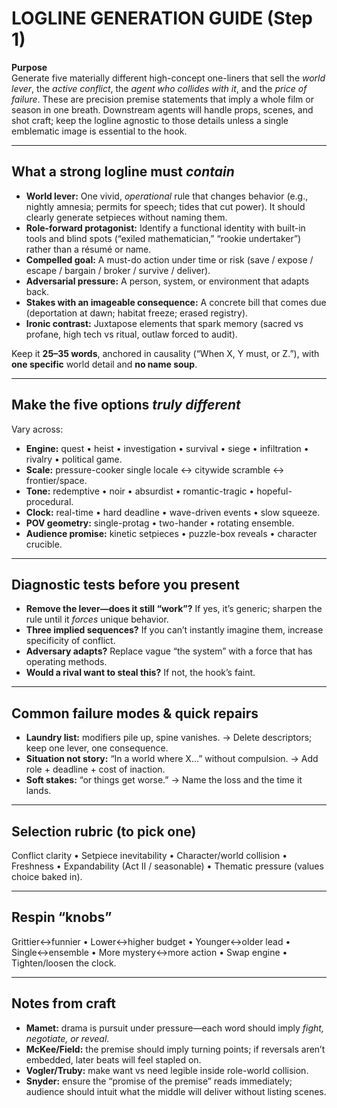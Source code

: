 # LOGLINE GENERATION GUIDE (Step 1)

**Purpose**  
Generate five materially different high-concept one-liners that sell the *world lever*, the *active conflict*, the *agent who collides with it*, and the *price of failure*. These are precision premise statements that imply a whole film or season in one breath. Downstream agents will handle props, scenes, and shot craft; keep the logline agnostic to those details unless a single emblematic image is essential to the hook.

---

## What a strong logline must *contain*
- **World lever:** One vivid, *operational* rule that changes behavior (e.g., nightly amnesia; permits for speech; tides that cut power). It should clearly generate setpieces without naming them.
- **Role-forward protagonist:** Identify a functional identity with built-in tools and blind spots (“exiled mathematician,” “rookie undertaker”) rather than a résumé or name.
- **Compelled goal:** A must-do action under time or risk (save / expose / escape / bargain / broker / survive / deliver).
- **Adversarial pressure:** A person, system, or environment that adapts back.
- **Stakes with an imageable consequence:** A concrete bill that comes due (deportation at dawn; habitat freeze; erased registry).
- **Ironic contrast:** Juxtapose elements that spark memory (sacred vs profane, high tech vs ritual, outlaw forced to audit).

Keep it **25–35 words**, anchored in causality (“When X, Y must, or Z.”), with **one specific** world detail and **no name soup**.

---

## Make the five options *truly different*
Vary across:
- **Engine:** quest • heist • investigation • survival • siege • infiltration • rivalry • political game.
- **Scale:** pressure-cooker single locale ↔ citywide scramble ↔ frontier/space.
- **Tone:** redemptive • noir • absurdist • romantic-tragic • hopeful-procedural.
- **Clock:** real-time • hard deadline • wave-driven events • slow squeeze.
- **POV geometry:** single-protag • two-hander • rotating ensemble.
- **Audience promise:** kinetic setpieces • puzzle-box reveals • character crucible.

---

## Diagnostic tests before you present
- **Remove the lever—does it still “work”?** If yes, it’s generic; sharpen the rule until it *forces* unique behavior.
- **Three implied sequences?** If you can’t instantly imagine them, increase specificity of conflict.
- **Adversary adapts?** Replace vague “the system” with a force that has operating methods.
- **Would a rival want to steal this?** If not, the hook’s faint.

---

## Common failure modes & quick repairs
- **Laundry list:** modifiers pile up, spine vanishes. → Delete descriptors; keep one lever, one consequence.
- **Situation not story:** “In a world where X…” without compulsion. → Add role + deadline + cost of inaction.
- **Soft stakes:** “or things get worse.” → Name the loss and the time it lands.

---

## Selection rubric (to pick one)
Conflict clarity • Setpiece inevitability • Character/world collision • Freshness • Expandability (Act II / seasonable) • Thematic pressure (values choice baked in).

---

## Respin “knobs”
Grittier↔funnier • Lower↔higher budget • Younger↔older lead • Single↔ensemble • More mystery↔more action • Swap engine • Tighten/loosen the clock.

---

## Notes from craft
- **Mamet:** drama is pursuit under pressure—each word should imply *fight, negotiate, or reveal*.  
- **McKee/Field:** the premise should imply turning points; if reversals aren’t embedded, later beats will feel stapled on.  
- **Vogler/Truby:** make want vs need legible inside role-world collision.  
- **Snyder:** ensure the “promise of the premise” reads immediately; audience should intuit what the middle will deliver without listing scenes.
